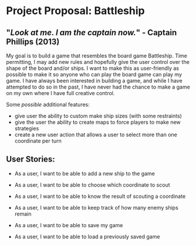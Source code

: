 # Project Proposal: Battleship

## "*Look at me. I am the captain now.*" - Captain Phillips (2013)

My goal is to build a game that resembles the board game Battleship. Time permitting, I may add new rules and hopefully
give the user control over the shape of the board and/or ships. I want to make this as user-friendly as possible to 
make it so anyone who can play the board game can play my game. I have always been interested in building a game, and
while I have attempted to do so in the past, I have never had the chance to make a game on my own where I have full
creative control. 


Some *possible* additional features:
- give user the ability to custom make ship sizes (with some restraints)
- give the user the ability to create maps to force players to make new strategies
- create a new user action that allows a user to select more than one coordinate per turn


## User Stories:

- As a user, I want to be able to add a new ship to the game 
- As a user, I want to be able to choose which coordinate to scout
- As a user, I want to be able to know the result of scouting a coordinate
- As a user, I want to be able to keep track of how many enemy ships remain

- As a user, I want to be able to save my game
- As a user, I want to be able to load a previously saved game